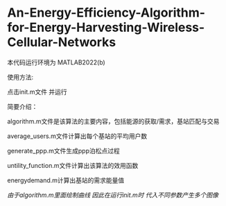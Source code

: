 # An-Energy-Efficiency-Algorithm-for-Energy-Harvesting-Wireless-Cellular-Networks

本代码运行环境为 MATLAB2022(b)

使用方法:

点击init.m文件 并运行

简要介绍：

algorithm.m文件是该算法的主要内容，包括能源的获取/需求，基站匹配与交易

average_users.m文件计算出每个基站的平均用户数

generate_ppp.m文件生成ppp泊松点过程

untility_function.m文件计算出该算法的效用函数

energydemand.m计算出基站的需求能量值

*由于algorithm.m里面绘制曲线 因此在运行init.m时 代入不同参数产生多个图像*
